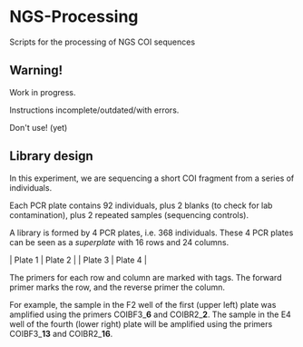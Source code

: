 # NGS-Processing
 Scripts for the processing of NGS COI sequences

## Warning!

Work in progress.

Instructions incomplete/outdated/with errors.

Don't use! (yet)


## Library design

In this experiment, we are sequencing a short COI fragment from a series of individuals.

Each PCR plate contains 92 individuals, plus 2 blanks (to check for lab contamination), plus 2 repeated samples (sequencing controls).

A library is formed by 4 PCR plates, i.e. 368 individuals. These 4 PCR plates can be seen as a *superplate* with 16 rows and 24 columns.

| Plate 1 | Plate 2 |
| Plate 3 | Plate 4 |

The primers for each row and column are marked with tags. The forward primer marks the row, and the reverse primer the column.

For example, the sample in the F2 well of the first (upper left) plate was amplified using the primers COIBF3_**6** and COIBR2_**2**. The sample in the E4 well of the fourth (lower right) plate will be amplified using the primers COIBF3_**13** and COIBR2_**16**.
